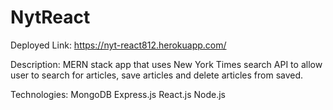 # NytReact

Deployed Link: https://nyt-react812.herokuapp.com/

Description: MERN stack app that uses New York Times search API to allow user to search for articles, save articles and delete articles from saved.

Technologies:
  MongoDB
  Express.js
  React.js
  Node.js
